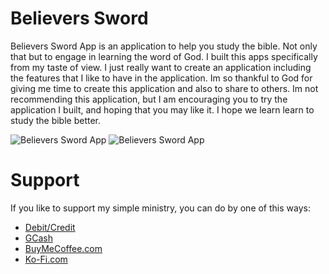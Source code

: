 # Believers Sword

Believers Sword App is an application to help you study the bible. Not only that but to engage in learning the word of God. I built this apps specifically from my taste of view. I just really want to create an application including the features that I like to have in the application. Im so thankful to God for giving me time to create this application and also to share to others. Im not recommending this application, but I am encouraging you to try the application I built, and hoping that you may like it. I hope we learn learn to study the bible better.

![Believers Sword App](https://i.ibb.co/RB8j8BC/Screenshot-2021-10-11-203108.png)
![Believers Sword App](https://i.ibb.co/tYFmjZQ/Screenshot-2021-10-11-203049.png)


# Support
If you like to support my simple ministry, you can do by one of this ways:
- [Debit/Credit](https://www.paypal.com/donate?hosted_button_id=DCZYF7KWPUVB4)
- [GCash](https://i.ibb.co/kJGg32y/GCash-My-QR-06102021230745.png)
- [BuyMeCoffee.com](https://www.buymeacoffee.com/BroJenuel)
- [Ko-Fi.com](https://ko-fi.com/brojenuel)
